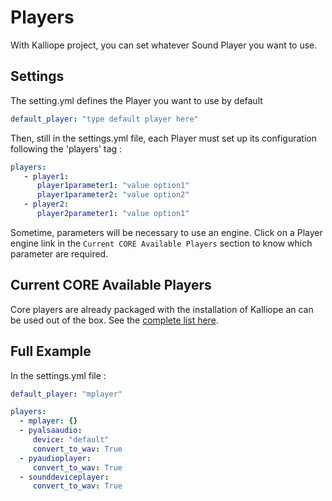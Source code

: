 # Players

With Kalliope project, you can set whatever Sound Player you want to use.

## Settings

The setting.yml defines the Player you want to use by default
```yml
default_player: "type default player here"
```

Then, still in the settings.yml file, each Player must set up its configuration following the 'players' tag :
```yml
players:
   - player1:
      player1parameter1: "value option1"
      player1parameter2: "value option2"
   - player2:
      player2parameter1: "value option1"
```
Sometime, parameters will be necessary to use an engine. 
Click on a Player engine link in the `Current CORE Available Players` section to know which parameter are required.

## Current CORE Available Players

Core players are already packaged with the installation of Kalliope an can be used out of the box. See the [complete list here](player_list.md).

## Full Example

In the settings.yml file :

```yml
default_player: "mplayer"

players:
  - mplayer: {}
  - pyalsaaudio:
     device: "default"
     convert_to_wav: True
  - pyaudioplayer:
     convert_to_wav: True
  - sounddeviceplayer:
     convert_to_wav: True
```